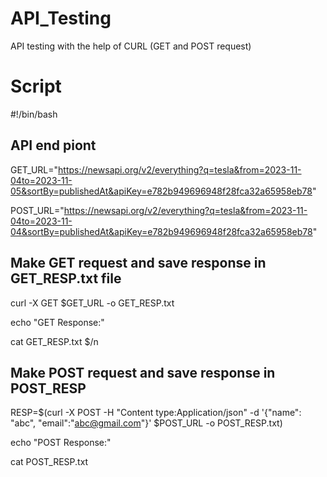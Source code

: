 # API_Testing
API testing with the help of CURL (GET and POST request) 

# Script 
#!/bin/bash
## API end piont

GET_URL="https://newsapi.org/v2/everything?q=tesla&from=2023-11-04to=2023-11-05&sortBy=publishedAt&apiKey=e782b949696948f28fca32a65958eb78"

POST_URL="https://newsapi.org/v2/everything?q=tesla&from=2023-11-04to=2023-11-04&sortBy=publishedAt&apiKey=e782b949696948f28fca32a65958eb78"

## Make GET request and save response in GET_RESP.txt file
curl -X GET $GET_URL -o GET_RESP.txt

echo "GET Response:"

cat GET_RESP.txt $/n
## Make POST request and save response in POST_RESP

RESP=$(curl -X POST -H "Content type:Application/json" -d '{"name": "abc", "email":"abc@gmail.com"}' $POST_URL -o POST_RESP.txt)

echo "POST Response:"

cat POST_RESP.txt
